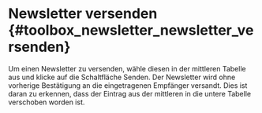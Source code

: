 # Newsletter versenden {#toolbox_newsletter_newsletter_versenden}

Um einen Newsletter zu versenden, wähle diesen in der mittleren Tabelle aus und klicke auf die Schaltfläche Senden. Der Newsletter wird ohne vorherige Bestätigung an die eingetragenen Empfänger versandt. Dies ist daran zu erkennen, dass der Eintrag aus der mittleren in die untere Tabelle verschoben worden ist.



